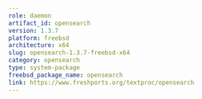 ```yaml
---
role: daemon
artifact_id: opensearch
version: 1.3.7
platform: freebsd
architecture: x64
slug: opensearch-1.3.7-freebsd-x64
category: opensearch
type: system-package
freebsd_package_name: opensearch
link: https://www.freshports.org/textproc/opensearch
---
```

